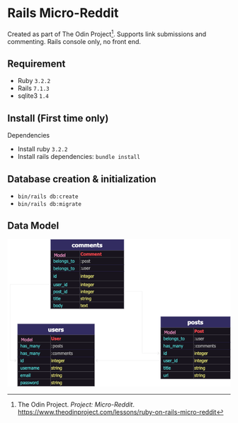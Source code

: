 # Rails Micro-Reddit

Created as part of The Odin Project[^1]. Supports link submissions and commenting. Rails console only, no front end.

## Requirement

- Ruby `3.2.2`
- Rails `7.1.3`
- sqlite3 `1.4`

## Install  (First time only)
Dependencies
- Install ruby `3.2.2`
- Install rails dependencies: `bundle install`

## Database creation & initialization

- `bin/rails db:create`
- `bin/rails db:migrate`

## Data Model

![Data model](micro-reddit.drawio.png)

[^1]: The Odin Project. _Project: Micro-Reddit_. https://www.theodinproject.com/lessons/ruby-on-rails-micro-reddit
